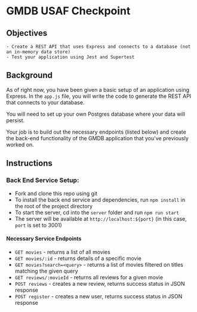 # GMDB USAF Checkpoint

## Objectives
    - Create a REST API that uses Express and connects to a database (not an in-memory data store)
    - Test your application using Jest and Supertest 

## Background
As of right now, you have been given a basic setup of an application using Express. In the `app.js` file, you will write the code to generate the REST API that connects to your database. 

You will need to set up your own Postgres database where your data will persist.

Your job is to build out the necessary endpoints (listed below) and create the back-end functionality of the GMDB application that you've previously worked on.

## Instructions

### Back End Service Setup:
- Fork and clone this repo using git
- To install the back end service and dependencies, run `npm install` in the root of the project directory
- To start the server, cd into the `server` folder and run `npm run start`
- The server will be available at `http://localhost:${port}` (in this case, `port` is set to 3001) 

#### Necessary Service Endpoints
- `GET movies` - returns a list of all movies
- `GET movies/:id` - returns details of a specific movie
- `GET movies?search=<query>` - returns a list of movies filtered on titles matching the given query
- `GET reviews/:movieId` - returns all reviews for a given movie
- `POST reviews` - creates a new review, returns success status in JSON response 
- `POST register` - creates a new user, returns success status in JSON response